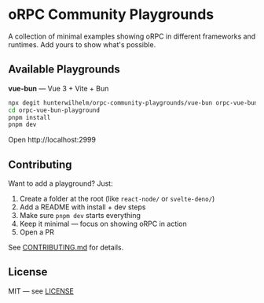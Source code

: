 # oRPC Community Playgrounds

A collection of minimal examples showing oRPC in different frameworks and runtimes. Add yours to show what's possible.

## Available Playgrounds


**vue-bun** — Vue 3 + Vite + Bun
```bash
npx degit hunterwilhelm/orpc-community-playgrounds/vue-bun orpc-vue-bun-playground
cd orpc-vue-bun-playground
pnpm install
pnpm dev
```
Open http://localhost:2999

## Contributing

Want to add a playground? Just:
1. Create a folder at the root (like `react-node/` or `svelte-deno/`)
2. Add a README with install + dev steps
3. Make sure `pnpm dev` starts everything
4. Keep it minimal — focus on showing oRPC in action
5. Open a PR

See [CONTRIBUTING.md](./CONTRIBUTING.md) for details.

## License

MIT — see [LICENSE](./LICENSE)


